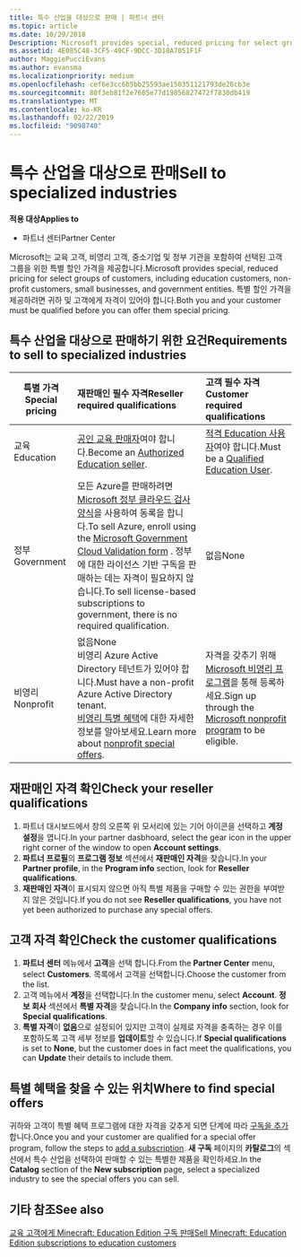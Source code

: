 ```yaml
---
title: 특수 산업을 대상으로 판매 | 파트너 센터
ms.topic: article
ms.date: 10/29/2018
Description: Microsoft provides special, reduced pricing for select groups of customers, including education customers, non-profit customers, and government users.
ms.assetid: 4E085C48-3CF5-49CF-9DCC-3D18A7051F1F
author: MaggiePucciEvans
ms.author: evansma
ms.localizationpriority: medium
ms.openlocfilehash: cef6e3cc6b5bb25593ae150351121793de26cb3e
ms.sourcegitcommit: 80f3eb81f2e7605e77d19856827472f7830db419
ms.translationtype: MT
ms.contentlocale: ko-KR
ms.lasthandoff: 02/22/2019
ms.locfileid: "9098740"
---
```

# <a name="sell-to-specialized-industries"></a><span data-ttu-id="f0bca-102">특수 산업을 대상으로 판매</span><span class="sxs-lookup"><span data-stu-id="f0bca-102">Sell to specialized industries</span></span>

**<span data-ttu-id="f0bca-103">적용 대상</span><span class="sxs-lookup"><span data-stu-id="f0bca-103">Applies to</span></span>**

-  <span data-ttu-id="f0bca-104">파트너 센터</span><span class="sxs-lookup"><span data-stu-id="f0bca-104">Partner Center</span></span>

<span data-ttu-id="f0bca-105">Microsoft는 교육 고객, 비영리 고객, 중소기업 및 정부 기관을 포함하여 선택된 고객 그룹을 위한 특별 할인 가격을 제공합니다.</span><span class="sxs-lookup"><span data-stu-id="f0bca-105">Microsoft provides special, reduced pricing for select groups of customers, including education customers, non-profit customers, small businesses, and government entities.</span></span> <span data-ttu-id="f0bca-106">특별 할인 가격을 제공하려면 귀하 및 고객에게 자격이 있어야 합니다.</span><span class="sxs-lookup"><span data-stu-id="f0bca-106">Both you and your customer must be qualified before you can offer them special pricing.</span></span> 

## <a name="requirements-to-sell-to-specialized-industries"></a><span data-ttu-id="f0bca-107">특수 산업을 대상으로 판매하기 위한 요건</span><span class="sxs-lookup"><span data-stu-id="f0bca-107">Requirements to sell to specialized industries</span></span>

|**<span data-ttu-id="f0bca-108">특별 가격</span><span class="sxs-lookup"><span data-stu-id="f0bca-108">Special pricing</span></span>**   |**<span data-ttu-id="f0bca-109">재판매인 필수 자격</span><span class="sxs-lookup"><span data-stu-id="f0bca-109">Reseller required qualifications</span></span>**   |**<span data-ttu-id="f0bca-110">고객 필수 자격</span><span class="sxs-lookup"><span data-stu-id="f0bca-110">Customer required qualifications</span></span>**   |
|----------------------------|:---------------------------------|:------------------------------------------|
|<span data-ttu-id="f0bca-111">교육</span><span class="sxs-lookup"><span data-stu-id="f0bca-111">Education</span></span>   |<span data-ttu-id="f0bca-112">[공인 교육 판매자](https://www.mepn.com)여야 합니다.</span><span class="sxs-lookup"><span data-stu-id="f0bca-112">Become an [Authorized Education seller](https://www.mepn.com).</span></span>   | <span data-ttu-id="f0bca-113">[적격 Education 사용자](https://www.microsoftvolumelicensing.com/DocumentSearch.aspx?Mode=3&DocumentTypeId=7)여야 합니다.</span><span class="sxs-lookup"><span data-stu-id="f0bca-113">Must be a [Qualified Education User](https://www.microsoftvolumelicensing.com/DocumentSearch.aspx?Mode=3&DocumentTypeId=7).</span></span>   |
|<span data-ttu-id="f0bca-114">정부</span><span class="sxs-lookup"><span data-stu-id="f0bca-114">Government</span></span>   |<span data-ttu-id="f0bca-115">모든 Azure를 판매하려면 [Microsoft 정부 클라우드 검사 양식](https://azuregov.microsoft.com/csp)을 사용하여 동록을 합니다.</span><span class="sxs-lookup"><span data-stu-id="f0bca-115">To sell Azure, enroll using the [Microsoft Government Cloud Validation form](https://azuregov.microsoft.com/csp) .</span></span> <span data-ttu-id="f0bca-116">정부에 대한 라이선스 기반 구독을 판매하는 데는 자격이 필요하지 않습니다.</span><span class="sxs-lookup"><span data-stu-id="f0bca-116">To sell license-based subscriptions to government, there is no required qualification.</span></span>|   <span data-ttu-id="f0bca-117">없음</span><span class="sxs-lookup"><span data-stu-id="f0bca-117">None</span></span>|
|<span data-ttu-id="f0bca-118">비영리</span><span class="sxs-lookup"><span data-stu-id="f0bca-118">Nonprofit</span></span>  |<span data-ttu-id="f0bca-119">없음</span><span class="sxs-lookup"><span data-stu-id="f0bca-119">None</span></span><br><span data-ttu-id="f0bca-120">비영리 Azure Active Directory 테넌트가 있어야 합니다.</span><span class="sxs-lookup"><span data-stu-id="f0bca-120">Must have a non-profit Azure Active Directory tenant.</span></span><br><span data-ttu-id="f0bca-121">[비영리 특별 혜택](https://assetsprod.microsoft.com/mpn/en-us/nonprofit-skus-in-csp-faq.pdf)에 대한 자세한 정보를 알아보세요.</span><span class="sxs-lookup"><span data-stu-id="f0bca-121">Learn more about [nonprofit special offers](https://assetsprod.microsoft.com/mpn/en-us/nonprofit-skus-in-csp-faq.pdf).</span></span>   |<span data-ttu-id="f0bca-122">자격을 갖추기 위해 [Microsoft 비영리 프로그램](https://nonprofit.microsoft.com/#/register)을 통해 등록하세요.</span><span class="sxs-lookup"><span data-stu-id="f0bca-122">Sign up through the [Microsoft nonprofit program](https://nonprofit.microsoft.com/#/register) to be eligible.</span></span>   |


## <a name="check-your-reseller-qualifications"></a><span data-ttu-id="f0bca-123">재판매인 자격 확인</span><span class="sxs-lookup"><span data-stu-id="f0bca-123">Check your reseller qualifications</span></span>

1.  <span data-ttu-id="f0bca-124">파트너 대시보드에서 창의 오른쪽 위 모서리에 있는 기어 아이콘을 선택하고 **계정 설정**을 엽니다.</span><span class="sxs-lookup"><span data-stu-id="f0bca-124">In your partner dasbhoard, select the gear icon in the upper right corner of the window to open **Account settings**.</span></span>
2.  <span data-ttu-id="f0bca-125">**파트너 프로필**의 **프로그램 정보** 섹션에서 **재판매인 자격**을 찾습니다.</span><span class="sxs-lookup"><span data-stu-id="f0bca-125">In your **Partner profile**, in the **Program info** section, look for **Reseller qualifications**.</span></span>
3.  <span data-ttu-id="f0bca-126">**재판매인 자격**이 표시되지 않으면 아직 특별 제품을 구매할 수 있는 권한을 부여받지 않은 것입니다.</span><span class="sxs-lookup"><span data-stu-id="f0bca-126">If you do not see **Reseller qualifications**, you have not yet been authorized to purchase any special offers.</span></span>

## <a name="check-the-customer-qualifications"></a><span data-ttu-id="f0bca-127">고객 자격 확인</span><span class="sxs-lookup"><span data-stu-id="f0bca-127">Check the customer qualifications</span></span>

1.  <span data-ttu-id="f0bca-128">**파트너 센터** 메뉴에서 **고객**을 선택 합니다.</span><span class="sxs-lookup"><span data-stu-id="f0bca-128">From the **Partner Center** menu, select **Customers**.</span></span> <span data-ttu-id="f0bca-129">목록에서 고객을 선택합니다.</span><span class="sxs-lookup"><span data-stu-id="f0bca-129">Choose the customer from the list.</span></span>
2.  <span data-ttu-id="f0bca-130">고객 메뉴에서 **계정**을 선택합니다.</span><span class="sxs-lookup"><span data-stu-id="f0bca-130">In the customer menu, select **Account**.</span></span> <span data-ttu-id="f0bca-131">**정보 회사** 섹션에서 **특별 자격**을 찾습니다.</span><span class="sxs-lookup"><span data-stu-id="f0bca-131">In the **Company info** section, look for **Special qualifications**.</span></span>
3.  <span data-ttu-id="f0bca-132">**특별 자격**이 **없음**으로 설정되어 있지만 고객이 실제로 자격을 충족하는 경우 이를 포함하도록 고객 세부 정보를 **업데이트**할 수 있습니다.</span><span class="sxs-lookup"><span data-stu-id="f0bca-132">If **Special qualifications** is set to **None**, but the customer does in fact meet the qualifications, you can **Update** their details to include them.</span></span>

## <a name="where-to-find-special-offers"></a><span data-ttu-id="f0bca-133">특별 혜택을 찾을 수 있는 위치</span><span class="sxs-lookup"><span data-stu-id="f0bca-133">Where to find special offers</span></span>

<span data-ttu-id="f0bca-134">귀하와 고객이 특별 혜택 프로그램에 대한 자격을 갖추게 되면 단계에 따라 [구독을 추가](create-a-new-subscription.md)합니다.</span><span class="sxs-lookup"><span data-stu-id="f0bca-134">Once you and your customer are qualified for a special offer program, follow the steps to [add a subscription](create-a-new-subscription.md).</span></span> <span data-ttu-id="f0bca-135">**새 구독** 페이지의 **카탈로그**의 섹션에서 특수 산업을 선택하여 판매할 수 있는 특별한 제품을 확인하세요.</span><span class="sxs-lookup"><span data-stu-id="f0bca-135">In the **Catalog** section of the **New subscription** page, select a specialized industry to see the special offers you can sell.</span></span>

## <a name="see-also"></a><span data-ttu-id="f0bca-136">기타 참조</span><span class="sxs-lookup"><span data-stu-id="f0bca-136">See also</span></span>

[<span data-ttu-id="f0bca-137">교육 고객에게 Minecraft: Education Edition 구독 판매</span><span class="sxs-lookup"><span data-stu-id="f0bca-137">Sell Minecraft: Education Edition subscriptions to education customers</span></span>](minecraft-subscriptions.md)


 

 

 



